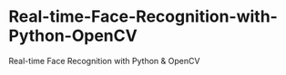 # Real-time-Face-Recognition-with-Python-OpenCV
Real-time Face Recognition with Python &amp; OpenCV

